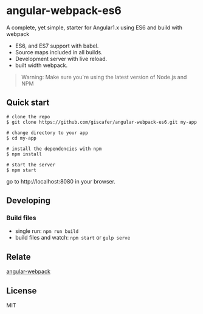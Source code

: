 # angular-webpack-es6
A complete, yet simple, starter for Angular1.x using ES6 and build with webpack

- ES6, and ES7 support with babel.
- Source maps included in all builds.
- Development server with live reload.
- built width webpack.
> Warning: Make sure you're using the latest version of Node.js and NPM

## Quick start

	# clone the repo
	$ git clone https://github.com/giscafer/angular-webpack-es6.git my-app

	# change directory to your app
	$ cd my-app

	# install the dependencies with npm
	$ npm install

	# start the server
	$ npm start

go to http://localhost:8080 in your browser.

## Developing

### Build files

 - single run: `npm run build`
 - build files and watch: `npm start` or `gulp serve`


## Relate

[angular-webpack](https://github.com/preboot/angular-webpack.git)


## License

MIT
